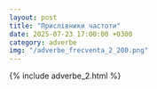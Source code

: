 ```yaml
---
layout: post
title: "Прислівники частоти"
date: 2025-07-23 17:00:00 +0300
category: adverbe
img: "/adverbe_frecventa_2_200.png"
---
```


{% include adverbe_2.html %}
